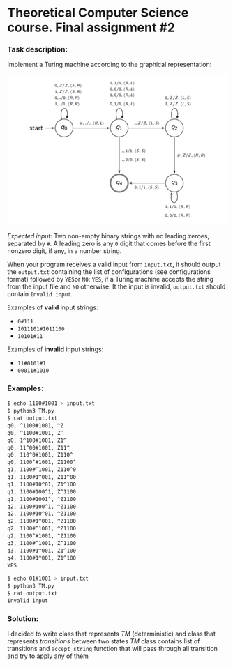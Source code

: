 Theoretical Computer Science course. Final assignment #2
=====
### Task description:
Implement a Turing machine according to the graphical representation:

![TM picture](examTM.png)

_Expected input_: Two non-empty binary strings with no leading zeroes, separated by `#`. A leading zero is any `0` digit that comes before the first nonzero digit, if any, in a number string.

When your program receives a valid input from `input.txt`, it should output the `output.txt` containing the list of configurations (see configurations format) followed by `YES`or `NO`: `YES`, if a Turing machine accepts the string from the input file and `NO` otherwise. It the input is invalid,  `output.txt` should contain `Invalid input`.

Examples of **valid** input strings: 
+ `0#111`
+ `1011101#1011100`
+ `10101#11`

Examples of **invalid** input strings: 
+ `11#0101#1` 
+ `00011#1010`

### Examples: 

```bash
$ echo 1100#1001 > input.txt
$ python3 TM.py
$ cat output.txt
q0, ^1100#1001, ^Z
q0, ^1100#1001, Z^
q0, 1^100#1001, Z1^
q0, 11^00#1001, Z11^
q0, 110^0#1001, Z110^
q0, 1100^#1001, Z1100^
q1, 1100#^1001, Z110^0
q1, 1100#1^001, Z11^00
q1, 1100#10^01, Z1^100
q1, 1100#100^1, Z^1100
q1, 1100#1001^, ^Z1100
q2, 1100#100^1, ^Z1100
q2, 1100#10^01, ^Z1100
q2, 1100#1^001, ^Z1100
q2, 1100#^1001, ^Z1100
q2, 1100^#1001, ^Z1100
q3, 1100#^1001, Z^1100
q3, 1100#1^001, Z1^100
q4, 1100#1^001, Z1^100
YES
```

```bash
$ echo 01#1001 > input.txt
$ python3 TM.py
$ cat output.txt
Invalid input
```

### Solution:

I decided to write class that represents _TM_ (deterministic) and class that represents _transitions_ between two states
_TM_ class contains list of transitions and `accept_string` function that will pass through all transition and try to apply any of them
 